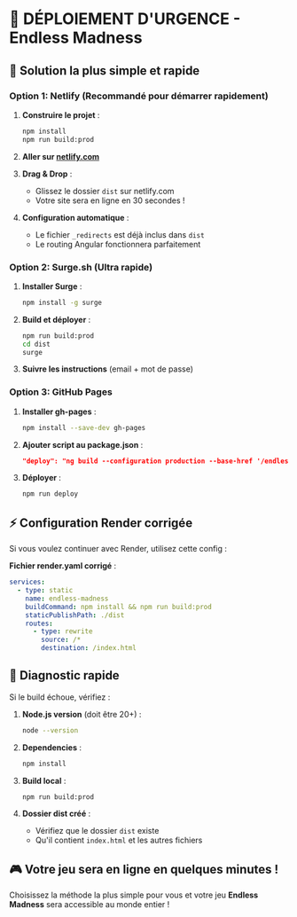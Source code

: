 # 🚨 DÉPLOIEMENT D'URGENCE - Endless Madness

## 🎯 Solution la plus simple et rapide

### Option 1: Netlify (Recommandé pour démarrer rapidement)

1. **Construire le projet** :
   ```bash
   npm install
   npm run build:prod
   ```

2. **Aller sur [netlify.com](https://netlify.com)**

3. **Drag & Drop** :
   - Glissez le dossier `dist` sur netlify.com
   - Votre site sera en ligne en 30 secondes !

4. **Configuration automatique** :
   - Le fichier `_redirects` est déjà inclus dans `dist`
   - Le routing Angular fonctionnera parfaitement

### Option 2: Surge.sh (Ultra rapide)

1. **Installer Surge** :
   ```bash
   npm install -g surge
   ```

2. **Build et déployer** :
   ```bash
   npm run build:prod
   cd dist
   surge
   ```

3. **Suivre les instructions** (email + mot de passe)

### Option 3: GitHub Pages

1. **Installer gh-pages** :
   ```bash
   npm install --save-dev gh-pages
   ```

2. **Ajouter script au package.json** :
   ```json
   "deploy": "ng build --configuration production --base-href '/endless-madness/' && npx gh-pages -d dist"
   ```

3. **Déployer** :
   ```bash
   npm run deploy
   ```

## ⚡ Configuration Render corrigée

Si vous voulez continuer avec Render, utilisez cette config :

**Fichier render.yaml corrigé** :
```yaml
services:
  - type: static
    name: endless-madness
    buildCommand: npm install && npm run build:prod
    staticPublishPath: ./dist
    routes:
      - type: rewrite
        source: /*
        destination: /index.html
```

## 🔧 Diagnostic rapide

Si le build échoue, vérifiez :

1. **Node.js version** (doit être 20+) :
   ```bash
   node --version
   ```

2. **Dependencies** :
   ```bash
   npm install
   ```

3. **Build local** :
   ```bash
   npm run build:prod
   ```

4. **Dossier dist créé** :
   - Vérifiez que le dossier `dist` existe
   - Qu'il contient `index.html` et les autres fichiers

## 🎮 Votre jeu sera en ligne en quelques minutes !

Choisissez la méthode la plus simple pour vous et votre jeu **Endless Madness** sera accessible au monde entier !
